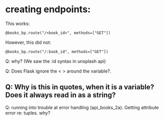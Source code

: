 # creating endpoints:
This works:
```
@books_bp.route("/<book_id>", methods=["GET"])
```
However, this did not:
```
@books_bp.route("/:book_id", methods=["GET"])
```
Q: why? (We saw the :id syntax in unsplash api)  

Q: Does Flask ignore the < > around the variable?.  

Q: Why is this in quotes, when it is a variable?  Does it always read in as a string?
---

Q: running into trouble at error handling (api_books_2a). Getting attribute error re: tuples. why?
